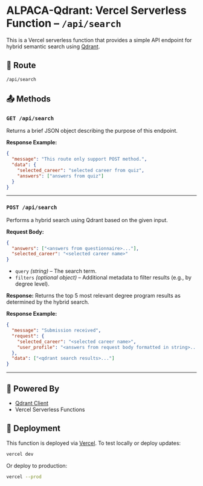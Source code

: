 # ALPACA-Qdrant: Vercel Serverless Function – `/api/search`

This is a Vercel serverless function that provides a simple API endpoint for hybrid semantic search using [Qdrant](https://qdrant.tech/).

## 📌 Route

```sh
/api/search
```

## 📤 Methods

### `GET /api/search`

Returns a brief JSON object describing the purpose of this endpoint.

**Response Example:**

```json
{
  "message": "This route only support POST method.",
  "data": {
    "selected_career": "selected career from quiz",
    "answers": ["answers from quiz"]
  }
}
```

---

### `POST /api/search`

Performs a hybrid search using Qdrant based on the given input.

**Request Body:**

```json
{
  "answers": ["<answers from questionnaire>..."],
  "selected_career": "<selected career name>"
}
```

- `query` _(string)_ – The search term.
- `filters` _(optional object)_ – Additional metadata to filter results (e.g., by degree level).

**Response:**
Returns the top 5 most relevant degree program results as determined by the hybrid search.

**Response Example:**

```json
{
  "message": "Submission received",
  "request": {
    "selected_career": "<selected career name>",
    "user_profile": "<answers from request body formatted in string>..."
  },
  "data": ["<qdrant search results>..."]
}
```

---

## 🧠 Powered By

- [Qdrant Client](https://qdrant.tech/documentation/)
- Vercel Serverless Functions

## 🚀 Deployment

This function is deployed via [Vercel](https://vercel.com/docs/functions/serverless-functions/introduction). To test locally or deploy updates:

```bash
vercel dev
```

Or deploy to production:

```bash
vercel --prod
```
